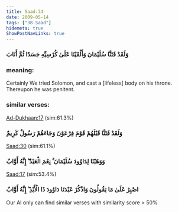 ```yaml
---
title: Saad:34
date: 2009-05-14
tags: ["38.Saad"]
hidemeta: true 
ShowPostNavLinks: true 
---
```

### وَلَقَدْ فَتَنَّا سُلَيْمَانَ وَأَلْقَيْنَا عَلَىٰ كُرْسِيِّهِ جَسَدًا ثُمَّ أَنَابَ
### meaning: 
Certainly We tried Solomon, and cast a [lifeless] body on his throne. Thereupon he was penitent.
### similar verses: 

[Ad-Dukhaan:17](/44/17) (sim:61.3%)

### وَلَقَدْ فَتَنَّا قَبْلَهُمْ قَوْمَ فِرْعَوْنَ وَجَاءَهُمْ رَسُولٌ كَرِيمٌ

[Saad:30](/38/30) (sim:61.1%)

### وَوَهَبْنَا لِدَاوُودَ سُلَيْمَانَ ۚ نِعْمَ الْعَبْدُ ۖ إِنَّهُ أَوَّابٌ

[Saad:17](/38/17) (sim:53.4%)

### اصْبِرْ عَلَىٰ مَا يَقُولُونَ وَاذْكُرْ عَبْدَنَا دَاوُودَ ذَا الْأَيْدِ ۖ إِنَّهُ أَوَّابٌ

Our AI only can find similar verses with similarity score > 50% 

